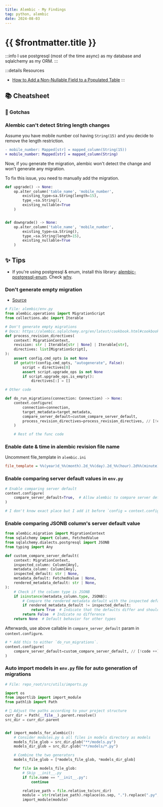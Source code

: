 ```yaml
---
title: Alembic - My Findings
tag: python, alembic
date: 2024-08-03
---
```


# {{ $frontmatter.title }}

:::info
I use postgresql (most of the time async) as my database and sqlalchemy as my ORM.
:::

:::details Resources

- [How to Add a Non-Nullable Field to a Populated Table](https://medium.com/the-andela-way/alembic-how-to-add-a-non-nullable-field-to-a-populated-table-998554003134)
:::

## 📚 Cheatsheet

### 🚨 Gotchas

### Alembic can't detect String length changes

Assume you have mobile number col having `String(15)` and you decide to remove the length restriction.

```diff
- mobile_number: Mapped[str] = mapped_column(String(15))
+ mobile_number: Mapped[str] = mapped_column(String)
```

Now, if you generate the migration, alembic won't detect the change and won't generate any migration.

To fix this issue, you need to manually add the migration.

```py
def upgrade() -> None:
    op.alter_column('table_name', 'mobile_number',
        existing_type=sa.String(length=15),
        type_=sa.String(),
        existing_nullable=True
    )


def downgrade() -> None:
    op.alter_column('table_name', 'mobile_number',
        existing_type=sa.String(),
        type_=sa.String(length=15),
        existing_nullable=True
    )
```

## ✨ Tips

- If you're using postgresql & enum, install this library: [alembic-postgresql-enum](https://pypi.org/project/alembic-postgresql-enum). Check [why](https://github.com/sqlalchemy/alembic/issues/278).

### Don't generate empty migration

- [Source](https://alembic.sqlalchemy.org/en/latest/cookbook.html#cookbook-no-empty-migrations)

```py
# File: alembic/env.py
from alembic.operations import MigrationScript
from collections.abc import Iterable

# Don't generate empty migrations
# Docs: https://alembic.sqlalchemy.org/en/latest/cookbook.html#cookbook-no-empty-migrations
def process_revision_directives(
    context: MigrationContext,
    revision: str | Iterable[str | None] | Iterable[str],
    directives: list[MigrationScript],
):
    assert config.cmd_opts is not None
    if getattr(config.cmd_opts, "autogenerate", False):
        script = directives[0]
        assert script.upgrade_ops is not None
        if script.upgrade_ops.is_empty():
            directives[:] = []

# Other code

def do_run_migrations(connection: Connection) -> None:
    context.configure(
        connection=connection,
        target_metadata=target_metadata,
        compare_server_default=custom_compare_server_default,
        process_revision_directives=process_revision_directives, // [!code ++]
    )

    # Rest of the func code
```

### Enable date & time in alembic revision file name

Uncomment file_template in `alembic.ini`

```ini
file_template = %%(year)d_%%(month).2d_%%(day).2d_%%(hour).2d%%(minute).2d-%%(rev)s_%%(slug)s
```

### Enable comparing server default values in `env.py`

```py
# Enable comparing server default
context.configure(
    compare_server_default=True,  # Allow alembic to compare server default // [!code ++]
)

# I don't know exact place but I add it before `config = context.config`
```

### Enable comparing JSONB column's server default value

```py
from alembic.migration import MigrationContext
from sqlalchemy import Column, FetchedValue
from sqlalchemy.dialects.postgresql import JSONB
from typing import Any

def custom_compare_server_default(
    context: MigrationContext,
    inspected_column: Column[Any],
    metadata_column: Column[Any],
    inspected_default: str | None,
    metadata_default: FetchedValue | None,
    rendered_metadata_default: str | None,
):
    # Check if the column type is JSONB
    if isinstance(metadata_column.type, JSONB):
        # Compare the rendered metadata default with the inspected default
        if rendered_metadata_default != inspected_default:
            return True  # Indicate that the defaults differ and should be updated
        return False  # Indicate no difference
    return None  # Default behavior for other types
```

Afterwards, use above callable in `compare_server_default` param in `context.configure`.

```py
# * Add this to either `do_run_migrations`.
context.configure(
    compare_server_default=custom_compare_server_default, // [!code ++]
)
```

### Auto import models in `env.py` file for auto generation of migrations

```py
# File: repo_root/src/utils/imports.py

import os
from importlib import import_module
from pathlib import Path

# 🚨 Adjust the paths according to your project structure
curr_dir = Path(__file__).parent.resolve()
src_dir = curr_dir.parent


def import_models_for_alembic():
    # Consider modules.py & all files in models directory as models
    models_file_glob = src_dir.glob("**/models.py")
    models_dir_glob = src_dir.glob("**/models/*.py")

    # Combine the two generators
    models_file_glob = [*models_file_glob, *models_dir_glob]

    for file in models_file_glob:
        # Skip __init__.py
        if file.name == "__init__.py":
            continue

        relative_path = file.relative_to(src_dir)
        module = str(relative_path).replace(os.sep, ".").replace(".py", "")
        import_module(module)
```

<!-- ## 📝 Snippets -->
